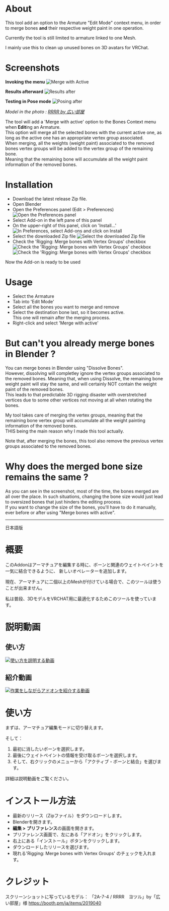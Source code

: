 # About

This tool add an option to the Armature "Edit Mode" context menu, in order
to merge bones **and** their respective weight paint in one operation.

Currently the tool is still limited to armature linked to one Mesh. 

I mainly use this to clean up unused bones on 3D avatars for VRChat.

# Screenshots

**Invoking the menu**
![Merge with Active](screenshots/Menu.png)

**Results afterward**
![Results after](screenshots/After.png)

**Testing in Pose mode**
![Posing after](screenshots/After-Pose.png)

*Model in the photo : [RRRR by 広い部屋](https://booth.pm/ja/items/2019040)*

The tool will add a 'Merge with active' option to the Bones Context menu
when **Edit**ing an Armature.  
This option will merge all the selected bones with the current active one,
as long as the active one has an appropriate vertex group associated.  
When merging, all the weights (weight paint) associated to the removed
bones vertex groups will be added to the vertex group of the remaining bone.  
Meaning that the remaining bone will accumulate all the weight paint information
of the removed bones.

# Installation

* Download the latest release Zip file.
* Open Blender
* Open the Preferences panel (Edit > Preferences)  
![Open the Preferences panel](screenshots/Install-1.png)
* Select Add-on in the left pane of this panel  
* On the upper-right of this panel, click on 'Install...'
![In Preferences, select Add-ons and click on Install](screenshots/Install-2.png)
* Select the downloaded Zip file
![Select the downloaded Zip file](screenshots/Install-3.png)
* Check the 'Rigging: Merge bones with Vertex Groups' checkbox
![Check the 'Rigging: Merge bones with Vertex Groups' checkbox](screenshots/Install-5.png)
![Check the 'Rigging: Merge bones with Vertex Groups' checkbox](screenshots/Install-6.png)

Now the Add-on is ready to be used

# Usage

* Select the Armature
* Tab into 'Edit Mode'
* Select all the bones you want to merge and remove
* Select the destination bone last, so it becomes active.  
  This one will remain after the merging process.
* Right-click and select 'Merge with active'

# But can't you already merge bones in Blender ?

You can merge bones in Blender using "Dissolve Bones".  
However, dissolving will completley ignore the vertex groups associated to
the removed bones. Meaning that, when using Dissolve, the remaining bone
weight paint will stay the same, and will certainly NOT contain the weight
paint of the removed bones.  
This leads to that predictable 3D rigging disaster with overstretched vertices
due to some other vertices not moving at all when rotating the bones.

My tool takes care of merging the vertex groups, meaning that the remaining bone
vertex group will accumulate all the weight painting information of the removed
bones.  
THIS being the main reason why I made this tool actually.

Note that, after merging the bones, this tool also remove the previous vertex
groups associated to the removed bones.


# Why does the merged bone size remains the same ?

As you can see in the screenshot, most of the time, the bones merged are all
over the place. In such situations, changing the bone size would just lead
to oversized bones that just hinders the editing process.  
If you want to change the size of the bones, you'll have to do it manually,
ever before or after using "Merge bones with active".


---

日本語版

# 概要

このAddonはアーマチュアを編集する時に、ボーンと関連のウェイトペイントを一気に結合できるように、
新しいオペレーターを追加します。

現在、アーマチュアに二個以上のMeshが付けている場合で、このツールは使うことが出来ません。

私は普段、3DモデルをVRCHAT用に最適化するためこのツールを使っています。

# 説明動画

## 使い方 

[![使い方を説明する動画](https://img.youtube.com/vi/gIVQNNsAocI/0.jpg)](https://www.youtube.com/watch?v=gIVQNNsAocI)

## 紹介動画

[![作業をしながらアドオンを紹介する動画](https://img.youtube.com/vi/EwgADxojTj8/0.jpg)](https://www.youtube.com/watch?v=EwgADxojTj8)

# 使い方

まずは、アーマチュア編集モードに切り替えます。

そして：
1. 最初に消したいボーンを選択します。
2. 最後にウェイトペイントの情報を受け取るボーンを選択します。
3. そして、右クリックのメニューから「アクティブ・ボーンと結合」を選びます。

詳細は説明動画をご覧ください。

# インストール方法

* 最新のリリース（Zipファイル）をダウンロードします。
* Blenderを開きます。
* **編集 > プリファレンス**の画面を開きます。 
* プリファレンス画面で、左にある「アドオン」をクリックします。  
* 右上にある「インストール」ボタンをクリックします。  
* ダウンロードしたリリースを選びます。  
* 現れる'Rigging: Merge bones with Vertex Groups' のチェックを入れます。

# クレジット

スクリーンショットに写っているモデル：
「2A-7-4 / RRRR　ヨツル」by「広い部屋」様
https://booth.pm/ja/items/2019040